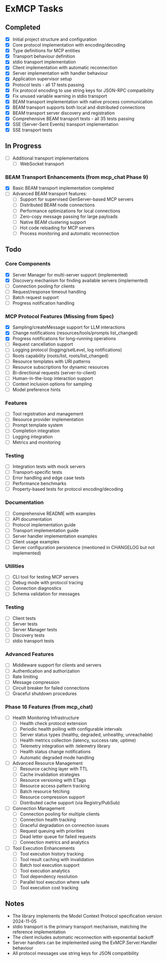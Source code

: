 # ExMCP Tasks

## Completed

- [x] Initial project structure and configuration
- [x] Core protocol implementation with encoding/decoding
- [x] Type definitions for MCP entities
- [x] Transport behaviour definition
- [x] stdio transport implementation
- [x] Client implementation with automatic reconnection
- [x] Server implementation with handler behaviour
- [x] Application supervisor setup
- [x] Protocol tests - all 17 tests passing
- [x] Fix protocol encoding to use string keys for JSON-RPC compatibility
- [x] Fix unused variable warning in stdio transport
- [x] BEAM transport implementation with native process communication
- [x] BEAM transport supports both local and distributed connections
- [x] BEAM transport server discovery and registration
- [x] Comprehensive BEAM transport tests - all 35 tests passing
- [x] SSE (Server-Sent Events) transport implementation
- [x] SSE transport tests

## In Progress

- [ ] Additional transport implementations
  - [ ] WebSocket transport
  
### BEAM Transport Enhancements (from mcp_chat Phase 9)
- [x] Basic BEAM transport implementation completed
- [ ] Advanced BEAM transport features:
  - [ ] Support for supervised GenServer-based MCP servers
  - [ ] Distributed BEAM node connections
  - [ ] Performance optimizations for local connections
  - [ ] Zero-copy message passing for large payloads
  - [ ] Native BEAM clustering support
  - [ ] Hot code reloading for MCP servers
  - [ ] Process monitoring and automatic reconnection

## Todo

### Core Components
- [x] Server Manager for multi-server support (implemented)
- [x] Discovery mechanism for finding available servers (implemented)
- [ ] Connection pooling for clients
- [ ] Request/response timeout handling
- [ ] Batch request support
- [ ] Progress notification handling

### MCP Protocol Features (Missing from Spec)
- [x] Sampling/createMessage support for LLM interactions
- [x] Change notifications (resources/tools/prompts list_changed)
- [x] Progress notifications for long-running operations
- [ ] Request cancellation support
- [ ] Logging protocol (logging/setLevel, log notifications)
- [ ] Roots capability (roots/list, roots/list_changed)
- [ ] Resource templates with URI patterns
- [ ] Resource subscriptions for dynamic resources
- [ ] Bi-directional requests (server-to-client)
- [ ] Human-in-the-loop interaction support
- [ ] Context inclusion options for sampling
- [ ] Model preference hints

### Features
- [ ] Tool registration and management
- [ ] Resource provider implementation
- [ ] Prompt template system
- [ ] Completion integration
- [ ] Logging integration
- [ ] Metrics and monitoring

### Testing
- [ ] Integration tests with mock servers
- [ ] Transport-specific tests
- [ ] Error handling and edge case tests
- [ ] Performance benchmarks
- [ ] Property-based tests for protocol encoding/decoding

### Documentation
- [ ] Comprehensive README with examples
- [ ] API documentation
- [ ] Protocol implementation guide
- [ ] Transport implementation guide
- [ ] Server handler implementation examples
- [ ] Client usage examples
- [ ] Server configuration persistence (mentioned in CHANGELOG but not implemented)

### Utilities
- [ ] CLI tool for testing MCP servers
- [ ] Debug mode with protocol tracing
- [ ] Connection diagnostics
- [ ] Schema validation for messages

### Testing
- [ ] Client tests
- [ ] Server tests
- [ ] Server Manager tests
- [ ] Discovery tests
- [ ] stdio transport tests

### Advanced Features
- [ ] Middleware support for clients and servers
- [ ] Authentication and authorization
- [ ] Rate limiting
- [ ] Message compression
- [ ] Circuit breaker for failed connections
- [ ] Graceful shutdown procedures

### Phase 16 Features (from mcp_chat)
- [ ] Health Monitoring Infrastructure
  - [ ] Health check protocol extension
  - [ ] Periodic health polling with configurable intervals
  - [ ] Server status types (healthy, degraded, unhealthy, unreachable)
  - [ ] Health metrics collection (latency, success rate, uptime)
  - [ ] Telemetry integration with :telemetry library
  - [ ] Health status change notifications
  - [ ] Automatic degraded mode handling
- [ ] Advanced Resource Management
  - [ ] Resource caching layer with TTL
  - [ ] Cache invalidation strategies
  - [ ] Resource versioning with ETags
  - [ ] Resource access pattern tracking
  - [ ] Batch resource fetching
  - [ ] Resource compression support
  - [ ] Distributed cache support (via Registry/PubSub)
- [ ] Connection Management
  - [ ] Connection pooling for multiple clients
  - [ ] Connection health tracking
  - [ ] Graceful degradation on connection issues
  - [ ] Request queuing with priorities
  - [ ] Dead letter queue for failed requests
  - [ ] Connection metrics and analytics
- [ ] Tool Execution Enhancements
  - [ ] Tool execution history tracking
  - [ ] Tool result caching with invalidation
  - [ ] Batch tool execution support
  - [ ] Tool execution analytics
  - [ ] Tool dependency resolution
  - [ ] Parallel tool execution where safe
  - [ ] Tool execution cost tracking

## Notes

- The library implements the Model Context Protocol specification version 2024-11-05
- stdio transport is the primary transport mechanism, matching the reference implementation
- The client includes automatic reconnection with exponential backoff
- Server handlers can be implemented using the ExMCP.Server.Handler behaviour
- All protocol messages use string keys for JSON compatibility